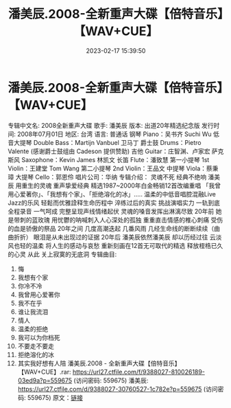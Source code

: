 ﻿---
title: 潘美辰.2008-全新重声大碟【倍特音乐】【WAV+CUE】
date: 2023-02-17 15:39:50
categories: WAV车载音乐、镜像
tags: 华语中文
---
# 潘美辰.2008-全新重声大碟【倍特音乐】【WAV+CUE】

专辑中文名: 2008全新重声大碟
歌手: 潘美辰
版本: 出道20年精选纪念版
发行时间: 2008年07月01日
地区: 台湾
语言: 普通话
钢琴 Piano：吴书齐 Suchi Wu
低音大提琴 Double Bass：Martijn Vanbuel 卫马丁
爵士鼓 Drums：Pietro Valente (感谢爵士鼓组由 Cadeson 提供赞助)
吉他 Guitar：庄智渊、卢家宏
萨克斯风 Saxophone：Kevin James 林凯文
长笛 Flute：潘致慧
第一小提琴 1st Violin：王建堂 Tom Wang
第二小提琴 2nd Violin：王品文
中提琴 Viola：蔡秉璋
大提琴 Cello：郭恩伶
唱片公司：华纳
专辑介绍：
灵魂不死 经典不绝响
潘美辰 用重生的灵魂 重声挚爱经典
精选1987~2000年白金畅销12首改编重唱
「我曾用心爱著你」、「我想有个家」、「拒绝溶化的冰」…..
温柔的中低音唱腔混融Live Jazz的乐风
轻鬆而优雅詮释生命历程中 淬练过后的真实
挑战演唱实力 一轨到底 全程录音 一气呵成
完整呈现声线情绪起伏 灵魂的嗓音发挥出淋漓尽致
20年前
她是带刺的蓝玫瑰 用忧鬱的呐喊刺入人心深处的孤独
重重直击情感的椎心刺痛 受伤的血是骄傲的祭品
20年之间
几度高潮迭起 几番风雨
几经生命线的断断续续（曲曲折折）
眼泪是从未出现过的证据
20年后
潘美辰依然潘美辰
却以历经过往 云淡风也轻的温柔
将人生的感动与哀愁 重新刻画在12首无可取代的精选
释放桎梏已久的心灵 从此
关上寂寞的无底洞
专辑曲目:
01. 悔
02. 我想有个家
03. 你冷不冷
04. 我曾用心爱著你
05. 我不在乎
06. 谁让我流泪
07. 情人
08. 温柔的拒绝
09. 我可以为你档死
10. 不要走不要走
11. 拒绝溶化的冰
12. 其实我好想有人陪
潘美辰.2008 - 全新重声大碟【倍特音乐】【WAV+CUE】.rar:
https://url27.ctfile.com/f/9388027-810026189-03ed9a?p=559675
(访问密码: 559675)
潘美辰: https://url27.ctfile.com/d/9388027-30760527-1c782e?p=559675
(访问密码: 559675)
原文：[链接](https://blog.sina.com.cn/s/blog_1647c7e76010310to.html)